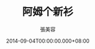 ---
issue: 86
title: 阿姆个新衫
author: 張美容
language: 海陸
date: 2014-09-04T00:00:00.000+08:00
topic: 懷想
difficulty: 2
wikidata: Q98095909
wikidata_link: https://www.wikidata.org/wiki/Q98095909
---